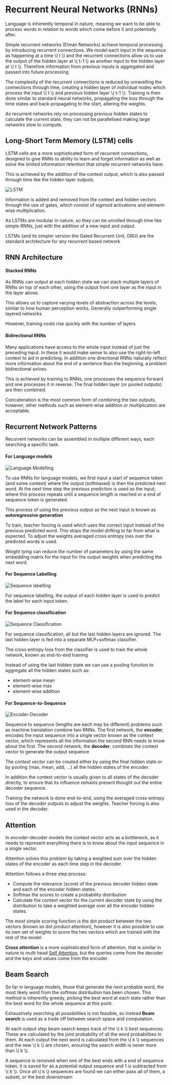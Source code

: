 # Recurrent Neural Networks (RNNs)

Language is inherently temporal in nature, meaning we want to be able to process words in relation to words which come before it and potentially after. 

Simple recurrent networks (Elman Networks) achieve temporal processing by introducing recurrent connections. We model each input in the sequence as happening at a time \\( t \\) and the recurrent connections allow us to use the output of the hidden layer at \\( t-1 \\) as another input to the hidden layer at \\( t \\). Therefore information from previous inputs is aggregated and passed into future processing. 

The complexity of the recurrent connections is reduced by unravelling the connections through time, creating a hidden layer of individual nodes which process the input \\( t \\) and previous hidden layer \\( t-1 \\). Training is then done similar to standard neural networks, propagating the loss through the time states and back-propagating to the start, altering the weights. 

As recurrent networks rely on processing previous hidden states to calculate the current state, they can not be parallelised making large networks slow to compute. 

## Long-Short Term Memory (LSTM) cells

LSTM cells are a more sophisticated form of recurrent connections, designed to give RNNs to ability to learn and forget information as well as solve the limited information retention that simple recurrent networks have. 

This is achieved by the addition of the context output, which is also passed through time like the hidden layer outputs. 

![LSTM](../images/lstm.png)

Information is added and removed from the context and hidden vectors through the use of gates, which consist of sigmoid activations and element-wise multiplication. 

As LSTMs are modular in nature, so they can be unrolled through time like simple RNNs, just with the addition of a new input and output.

LSTMs (and its simpler version the Gated Recurrent Unit,  GRU) are the standard architecture for any recurrent based network

## RNN Architecture

#### Stacked RNNs

As RNNs can output at each hidden state we can stack multiple layers of RNNs on top of each other, using the output from one layer as the input in the layer above. 

This allows us to capture varying levels of abstraction across the levels, similar to how human perception works. Generally outperforming single layered networks

However, training costs rise quickly with the number of layers

#### Bidirectional RNNs

Many applications have access to the whole input instead of just the preceding input. In these it would make sense to also use the right-to-left context to aid in predicting. In addition one directional RNNs naturally reflect more information about the end of a sentence than the beginning, a problem bidirectional solves. 

This is achieved by training to RNNs, one processes the sequence forward and one processes it in reverse. The final hidden layer (or pooled outputs) are then combined. 

Concatenation is the most common form of combining the two outputs, however, other methods such as element-wise addition or multiplication are acceptable. 


## Recurrent Network Patterns

Recurrent networks can be assembled in multiple different ways, each searching a specific task. 

#### For Language models

![Language Modelling](../images/language-modelling.png)

To use RNNs for language models, we first input a start of sequence token (and some context) where the output (softmaxed) is then the predicted next word. At the next time step the previous prediction is used as the input, where this process repeats until a sequence length is reached or a end of sequence token is generated. 

This process of using the previous output as the next input is known as **autoregressive generation**

To train, teacher forcing is used which uses the correct input instead of the previous predicted word. This stops the model drifting to far from what is expected. To adjust the weights averaged cross entropy loss over the predicted words is used. 

*Weight tying* can reduce the number of parameters by using the same embedding matrix for the input for the output weights when predicting the next word.


#### For Sequence Labelling 

![Sequence labelling](../images/sequence-labelling.png)

For sequence labelling, the output of each hidden layer is used to predict the label for each input token.


#### For Sequence classification

![Sequence Classification](../images/sequence-classification.png)

For sequence classification, all but the last hidden layers are ignored. The last hidden layer is fed into a separate MLP+softmax classifier. 

The cross entropy loss from the classifier is used to train the whole network, known as end-to-end training

Instead of using the last hidden state we can use a pooling function to aggregate all the hidden states such as:
- element-wise mean
- element-wise max
- element-wise addition

#### For Sequence-to-Sequence

![Encoder-Decoder](../images/encoder-decoder.png)

Sequence to sequence (lengths are each may be different) problems such as machine translation combine two RNNs. The first network, the **encoder**, encodes the input sequence into a single vector known as the context vector, which represents all the information the second RNN needs to know about the first. The second network, the **decoder**, combines the context vector to generate the output sequence

The *context vector* can be created either by using the final hidden state or by pooling (max, mean, add, ...) all the hidden states of the encoder. 

In addition the context vector is usually given to all states of the decoder directly, to ensure that its influence remains present thought out the entire decoder sequence. 

Training the network is done end-to-end, using the averaged cross entropy loss of the decoder outputs to adjust the weights. Teacher forcing is also used in the decoder. 

## Attention

In encoder-decoder models the context vector acts as a bottleneck, as it needs to represent everything there is to know about the input sequence in a single vector. 

Attention solves this problem by taking a weighted sum over the hidden states of the encoder as each time step in the decoder. 

Attention follows a three step process:
- Compute the relevance (score) of the previous decoder hidden state and each of the encoder hidden states.
- Softmax the scores to create a probability distribution
- Calculate the context vector for the current decoder state by using the distribution to take a weighted average over all the encoder hidden states. 

The most simple scoring function is the dot product between the two vectors (known as dot product attention), however it is also possible to use its own set of weights to score the two vectors which are trained with the rest of the model

**Cross attention** is a more sophisticated form of attention, that is similar in nature to multi head [Self Attention](transformers.md), but the queries come from the decoder and the keys and values come from the encoder. 

## Beam Search

So far in language models, those that generate the next probable word, the most likely word from the softmax distribution has been chosen. This method is inherently greedy, picking the best word at each state rather than the best word for the whole sequence at this point. 

Exhaustively searching all possibilities is not feasible, so instead **Beam search** is used as a trade off between search space and computation. 

At each output step beam search keeps track of the \\( k \\) best sequences. These are calculated by the joint probability of all the word probabilities in them. At each output the next word is calculated from the \\( k \\) sequences and the new \\( k \\) are chosen, ensuring the search width is never more than \\( k \\).

A sequence is removed when one of the best ends with a end of sequence token, it is saved for as a potential output sequence and 1 is subtracted from \\( k \\). Once all \\( k \\) sequences are found we can either pass all of them, a subset, or the best downstream

